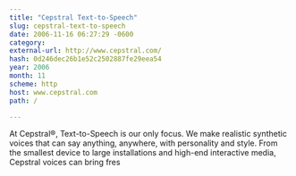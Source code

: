 ```yaml
---
title: "Cepstral Text-to-Speech"
slug: cepstral-text-to-speech
date: 2006-11-16 06:27:29 -0600
category: 
external-url: http://www.cepstral.com/
hash: 0d246dec26b1e52c2502887fe29eea54
year: 2006
month: 11
scheme: http
host: www.cepstral.com
path: /

---
```


At Cepstral®, Text-to-Speech is our only focus. We make realistic synthetic voices that can say anything, anywhere, with personality and style. From the smallest device to large installations and high-end interactive media, Cepstral voices can bring fres
